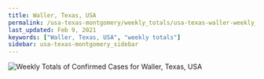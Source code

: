 ```yaml
---
title: Waller, Texas, USA
permalink: /usa-texas-montgomery/weekly_totals/usa-texas-waller-weekly_totals.html
last_updated: Feb 9, 2021
keywords: ["Waller, Texas, USA", "weekly totals"]
sidebar: usa-texas-montgomery_sidebar
---
```


![Weekly Totals of Confirmed Cases for Waller, Texas, USA](/covid_tracker/images/graphs/usa-texas-waller-weekly_totals_graph.png)
